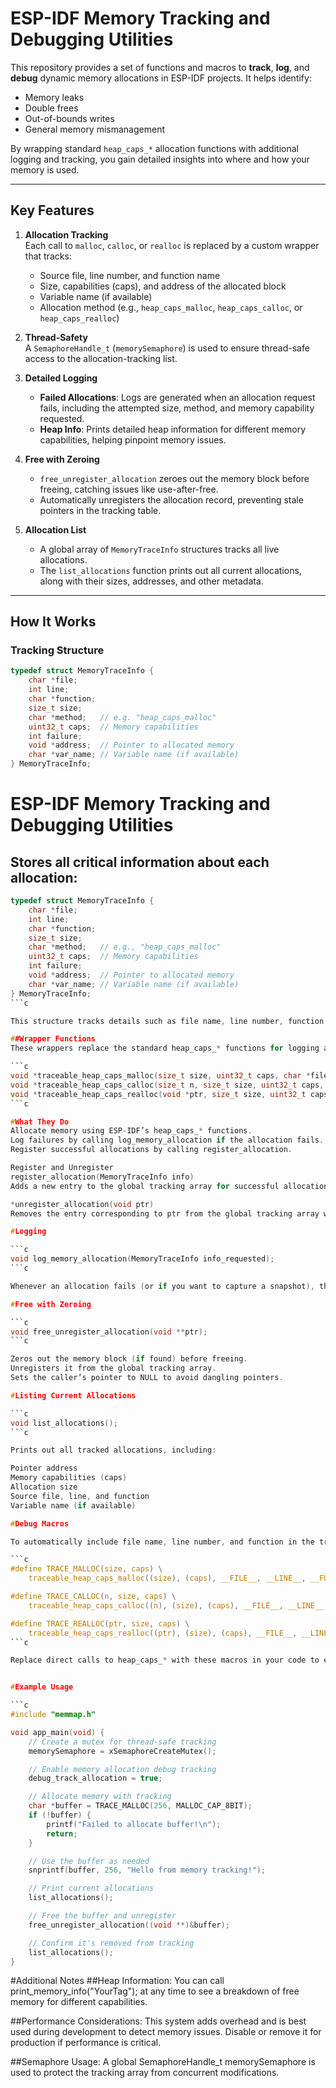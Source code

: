 # ESP-IDF Memory Tracking and Debugging Utilities

This repository provides a set of functions and macros to **track**, **log**, and **debug** dynamic memory allocations in ESP-IDF projects. It helps identify:

- Memory leaks
- Double frees
- Out-of-bounds writes
- General memory mismanagement

By wrapping standard `heap_caps_*` allocation functions with additional logging and tracking, you gain detailed insights into where and how your memory is used.

---

## Key Features

1. **Allocation Tracking**  
   Each call to `malloc`, `calloc`, or `realloc` is replaced by a custom wrapper that tracks:
   - Source file, line number, and function name
   - Size, capabilities (caps), and address of the allocated block
   - Variable name (if available)
   - Allocation method (e.g., `heap_caps_malloc`, `heap_caps_calloc`, or `heap_caps_realloc`)

2. **Thread-Safety**  
   A `SemaphoreHandle_t` (`memorySemaphore`) is used to ensure thread-safe access to the allocation-tracking list. 

3. **Detailed Logging**  
   - **Failed Allocations**: Logs are generated when an allocation request fails, including the attempted size, method, and memory capability requested.
   - **Heap Info**: Prints detailed heap information for different memory capabilities, helping pinpoint memory issues.

4. **Free with Zeroing**  
   - `free_unregister_allocation` zeroes out the memory block before freeing, catching issues like use-after-free.
   - Automatically unregisters the allocation record, preventing stale pointers in the tracking table.

5. **Allocation List**  
   - A global array of `MemoryTraceInfo` structures tracks all live allocations.
   - The `list_allocations` function prints out all current allocations, along with their sizes, addresses, and other metadata.

---

## How It Works

### Tracking Structure

```c
typedef struct MemoryTraceInfo {
    char *file;
    int line;
    char *function;
    size_t size;
    char *method;   // e.g. "heap_caps_malloc"
    uint32_t caps;  // Memory capabilities
    int failure;
    void *address;  // Pointer to allocated memory
    char *var_name; // Variable name (if available)
} MemoryTraceInfo;
``` 

# ESP-IDF Memory Tracking and Debugging Utilities

## Stores all critical information about each allocation:

```c
typedef struct MemoryTraceInfo {
    char *file;
    int line;
    char *function;
    size_t size;
    char *method;   // e.g., "heap_caps_malloc"
    uint32_t caps;  // Memory capabilities
    int failure;
    void *address;  // Pointer to allocated memory
    char *var_name; // Variable name (if available)
} MemoryTraceInfo;
```c

This structure tracks details such as file name, line number, function name, allocated size, memory capabilities, allocation method, failure status, pointer address, and variable name (if available).

##Wrapper Functions
These wrappers replace the standard heap_caps_* functions for logging and tracking. They invoke the real ESP-IDF memory functions and register allocations if successful.

```c
void *traceable_heap_caps_malloc(size_t size, uint32_t caps, char *file, int line, char *function);
void *traceable_heap_caps_calloc(size_t n, size_t size, uint32_t caps, const char *file, int line, const char *function);
void *traceable_heap_caps_realloc(void *ptr, size_t size, uint32_t caps, char *file, int line, char *function);
```c

#What They Do
Allocate memory using ESP-IDF’s heap_caps_* functions.
Log failures by calling log_memory_allocation if the allocation fails.
Register successful allocations by calling register_allocation.

Register and Unregister
register_allocation(MemoryTraceInfo info)
Adds a new entry to the global tracking array for successful allocations.

*unregister_allocation(void ptr)
Removes the entry corresponding to ptr from the global tracking array when memory is freed.

#Logging

```c
void log_memory_allocation(MemoryTraceInfo info_requested);
```c

Whenever an allocation fails (or if you want to capture a snapshot), this function logs details of the failure. It can be customized to write logs to flash, files, or other sinks.

#Free with Zeroing

```c
void free_unregister_allocation(void **ptr);
```c

Zeros out the memory block (if found) before freeing.
Unregisters it from the global tracking array.
Sets the caller’s pointer to NULL to avoid dangling pointers.

#Listing Current Allocations

```c
void list_allocations();
```c

Prints out all tracked allocations, including:

Pointer address
Memory capabilities (caps)
Allocation size
Source file, line, and function
Variable name (if available)

#Debug Macros

To automatically include file name, line number, and function in the tracking data, define macros like:

```c
#define TRACE_MALLOC(size, caps) \
    traceable_heap_caps_malloc((size), (caps), __FILE__, __LINE__, __FUNCTION__)

#define TRACE_CALLOC(n, size, caps) \
    traceable_heap_caps_calloc((n), (size), (caps), __FILE__, __LINE__, __FUNCTION__)

#define TRACE_REALLOC(ptr, size, caps) \
    traceable_heap_caps_realloc((ptr), (size), (caps), __FILE__, __LINE__, __FUNCTION__)
```c

Replace direct calls to heap_caps_* with these macros in your code to enable automatic tracking.


#Example Usage

```c
#include "memmap.h"

void app_main(void) {
    // Create a mutex for thread-safe tracking
    memorySemaphore = xSemaphoreCreateMutex();

    // Enable memory allocation debug tracking
    debug_track_allocation = true;

    // Allocate memory with tracking
    char *buffer = TRACE_MALLOC(256, MALLOC_CAP_8BIT);
    if (!buffer) {
        printf("Failed to allocate buffer!\n");
        return;
    }

    // Use the buffer as needed
    snprintf(buffer, 256, "Hello from memory tracking!");

    // Print current allocations
    list_allocations();

    // Free the buffer and unregister
    free_unregister_allocation((void **)&buffer);

    // Confirm it's removed from tracking
    list_allocations();
}
``` 


#Additional Notes
##Heap Information:
You can call print_memory_info("YourTag"); at any time to see a breakdown of free memory for different capabilities.

##Performance Considerations:
This system adds overhead and is best used during development to detect memory issues. Disable or remove it for production if performance is critical.

##Semaphore Usage:
A global SemaphoreHandle_t memorySemaphore is used to protect the tracking array from concurrent modifications.


